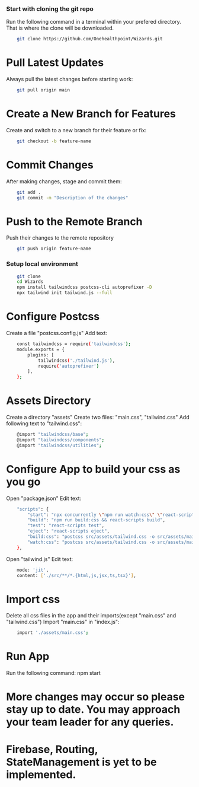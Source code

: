 ### Start with cloning the git repo ###
Run the following command in a terminal within your prefered directory. That is where the clone will be downloaded.
```bash
    git clone https://github.com/Onehealthpoint/Wizards.git
```
 
# Pull Latest Updates #
Always pull the latest changes before starting work:
```bash
    git pull origin main
```

# Create a New Branch for Features #
Create and switch to a new branch for their feature or fix:
```bash
    git checkout -b feature-name
```

# Commit Changes #
After making changes, stage and commit them:
```bash
    git add .
    git commit -m "Description of the changes"
```

# Push to the Remote Branch #
Push their changes to the remote repository
```bash
    git push origin feature-name
```

### Setup local environment ###
```bash
    git clone 
    cd Wizards
    npm install tailwindcss postcss-cli autoprefixer -D
    npx tailwind init tailwind.js --full
```

# Configure Postcss #
Create a file "postcss.config.js"
Add text:
```bash
    const tailwindcss = require('tailwindcss');
    module.exports = {
        plugins: [
            tailwindcss('./tailwind.js'),
            require('autoprefixer')
        ],
    };
```

# Assets Directory #
Create a directory "assets"
Create two files: "main.css", "tailwind.css"
Add following text to "tailwind.css":
```bash
    @import "tailwindcss/base"; 
    @import "tailwindcss/components"; 
    @import "tailwindcss/utilities";
```

# Configure App to build your css as you go #
Open "package.json"
Edit text:
```bash
    "scripts": {
        "start": "npx concurrently \"npm run watch:css\" \"react-scripts start\"",
        "build": "npm run build:css && react-scripts build",
        "test": "react-scripts test",
        "eject": "react-scripts eject",
        "build:css": "postcss src/assets/tailwind.css -o src/assets/main.css",
        "watch:css": "postcss src/assets/tailwind.css -o src/assets/main.css --watch"
    },
```

Open "tailwind.js"
Edit text:
```bash
    mode: 'jit',
    content: ['./src/**/*.{html,js,jsx,ts,tsx}'],
```

# Import css #
Delete all css files in the app and their imports(except "main.css" and "tailwind.css")
Import "main.css" in "index.js":
```bash
    import './assets/main.css';
```

# Run App #
Run the following command:
    npm start

# More changes may occur so please stay up to date. You may approach your team leader for any queries.
# Firebase, Routing, StateManagement is yet to be implemented.
